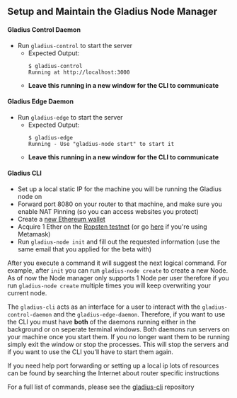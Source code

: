## Setup and Maintain the Gladius Node Manager

#### Gladius Control Daemon

* Run `gladius-control` to start the server
  * Expected Output:
    ```
    $ gladius-control                                                                       
    Running at http://localhost:3000
    ```
  * **Leave this running in a new window for the CLI to communicate**

#### Gladius Edge Daemon

  * Run `gladius-edge` to start the server
    * Expected Output:
      ```
      $ gladius-edge                                                                       
      Running - Use "gladius-node start" to start it
      ```
    * **Leave this running in a new window for the CLI to communicate**

#### Gladius CLI

- Set up a local static IP for the machine you will be running the Gladius node on
- Forward port 8080 on your router to that machine, and make sure you enable NAT Pinning (so you can access websites you protect)
- Create a [new Ethereum wallet](https://medium.com/benebit/how-to-create-a-wallet-on-myetherwallet-and-metamask-e84da095d888)
- Acquire 1 Ether on the [Ropsten testnet](http://faucet.ropsten.be:3001/) (or go [here](https://blog.bankex.org/how-to-buy-ethereum-using-metamask-ccea0703daec) if you're using Metamask)
- Run `gladius-node init` and fill out the requested
information (use the same email that you applied for the beta with)

After you execute a command it will suggest the next logical command. For example, after `init` you can run `gladius-node create` to create a new Node. As of now the Node manager only supports 1 Node per user therefore if you run `gladius-node create` multiple times you will keep overwriting your current node.

The `gladius-cli` acts as an interface for a user to interact with the `gladius-control-daemon` and the `gladius-edge-daemon`. Therefore, if you want to use the CLI you must have **both** of the daemons running either in the background or on seperate terminal windows. Both daemons run servers on your machine once you start them. If you no longer want them to be running simply exit the window or stop the processes. This will stop the servers and if you want to use the CLI you'll have to start them again.

If you need help port forwarding or setting up a local ip lots of resources can be found by searching the Internet about router specific instructions

For a full list of commands, please see the [gladius-cli](https://github.com/gladiusio/gladius-cli) repository
